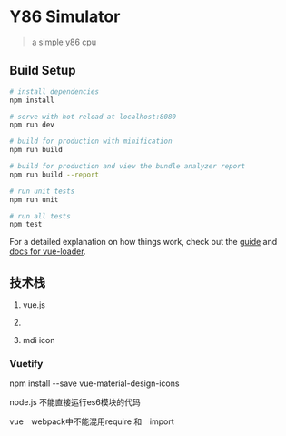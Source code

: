 # Y86 Simulator

> a simple y86 cpu

## Build Setup

``` bash
# install dependencies
npm install

# serve with hot reload at localhost:8080
npm run dev

# build for production with minification
npm run build

# build for production and view the bundle analyzer report
npm run build --report

# run unit tests
npm run unit

# run all tests
npm test
```

For a detailed explanation on how things work, check out the [guide](http://vuejs-templates.github.io/webpack/) and [docs for vue-loader](http://vuejs.github.io/vue-loader).

## 技术栈

1. vue.js

  2. [vuetify.js]: https://vuetifyjs.com&quot;UI&quot;

2. mdi icon


### Vuetify



npm install --save vue-material-design-icons

node.js 不能直接运行es6模块的代码

vue　webpack中不能混用require 和　import